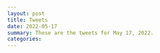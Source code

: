 ```yaml
---
layout: post
title: Tweets
date: 2022-05-17
summary: These are the tweets for May 17, 2022.
categories:
---
```


